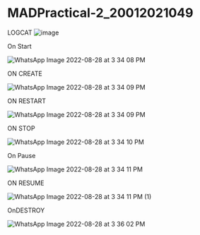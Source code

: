 # MADPractical-2_20012021049

LOGCAT
![image](https://user-images.githubusercontent.com/110885313/187068991-f0764818-1255-4e00-aa96-55170740d114.png)

On Start


![WhatsApp Image 2022-08-28 at 3 34 08 PM](https://user-images.githubusercontent.com/110885313/187069046-ea1ec738-17c6-4a80-a05c-d5bdcc5cfc3c.jpeg)

ON CREATE

![WhatsApp Image 2022-08-28 at 3 34 09 PM](https://user-images.githubusercontent.com/110885313/187069057-c1b42937-40bc-4e15-9247-82cdf60cb6ea.jpeg)

ON RESTART


![WhatsApp Image 2022-08-28 at 3 34 09 PM](https://user-images.githubusercontent.com/110885313/187069081-5b4bf87d-e77c-4fc6-b212-50082da8298c.jpeg)

ON STOP

![WhatsApp Image 2022-08-28 at 3 34 10 PM](https://user-images.githubusercontent.com/110885313/187069104-495c1cee-7aa8-457f-9fe7-af1a8c7e9337.jpeg)

On Pause

![WhatsApp Image 2022-08-28 at 3 34 11 PM](https://user-images.githubusercontent.com/110885313/187069115-0bef79c1-aec2-42db-af43-14294dc2248c.jpeg)

ON RESUME

![WhatsApp Image 2022-08-28 at 3 34 11 PM (1)](https://user-images.githubusercontent.com/110885313/187069126-4dd6187f-8942-42aa-a33a-6b1de75875fe.jpeg)

OnDESTROY

![WhatsApp Image 2022-08-28 at 3 36 02 PM](https://user-images.githubusercontent.com/110885313/187069148-f1590ba1-012a-4c31-98d9-6a92c852b539.jpeg)


